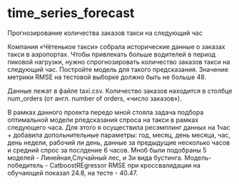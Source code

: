 # time_series_forecast
Прогнозирование количества заказов такси на следующий час


Компания «Чётенькое такси» собрала исторические данные о заказах такси в аэропортах. Чтобы привлекать больше водителей в период пиковой нагрузки, нужно спрогнозировать количество заказов такси на следующий час. Постройте модель для такого предсказания.
Значение метрики RMSE на тестовой выборке должно быть не больше 48.

Данные лежат в файле taxi.csv. Количество заказов находится в столбце num_orders (от англ. number of orders, «число заказов»).

В рамках данного проекта передо мной стояла задача подбора оптимальной модели рпедсказания спроса на такси в рамках следующего часа.
Для этого я осуществила ресэмплинг данных на 1час + добавила допольнительные параметры: год, месяц, день месяца, час, день недели, рабочий ли день, данные за предыдущие несколько часов и средний спрос за послдение 6 часов.
Мноб были подобраны 5 моделей - Линейная,Случайный лес, и 3и вида бустинга. Модель- победитель - CatboostREgressor RMSE при кроссвалидации на обучающей показал 24.8, на тесте - 40.47.
